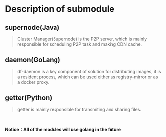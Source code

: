 # Description of submodule

## supernode(Java)
> Cluster Manager(Supernode) is the P2P server, which is mainly responsible for scheduling P2P task and making CDN cache.

## daemon(GoLang)
> df-daemon is a key component of solution for distributing images,
 it is a resident process, which can be used either as registry-mirror or as a docker proxy.

## getter(Python)

> getter is mainly responsible for transmiting and sharing files.
<br/>

**Notice：All of the modules will use golang in the future**
